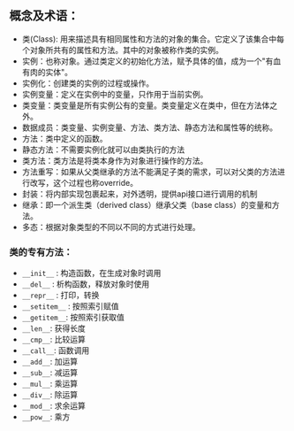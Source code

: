 ## 概念及术语：

* 类(Class): 用来描述具有相同属性和方法的对象的集合。它定义了该集合中每个对象所共有的属性和方法。其中的对象被称作类的实例。
* 实例：也称对象。通过类定义的初始化方法，赋予具体的值，成为一个"有血有肉的实体"。
* 实例化：创建类的实例的过程或操作。
* 实例变量：定义在实例中的变量，只作用于当前实例。
* 类变量：类变量是所有实例公有的变量。类变量定义在类中，但在方法体之外。
* 数据成员：类变量、实例变量、方法、类方法、静态方法和属性等的统称。
* 方法：类中定义的函数。
* 静态方法：不需要实例化就可以由类执行的方法
* 类方法：类方法是将类本身作为对象进行操作的方法。
* 方法重写：如果从父类继承的方法不能满足子类的需求，可以对父类的方法进行改写，这个过程也称override。
* 封装：将内部实现包裹起来，对外透明，提供api接口进行调用的机制
* 继承：即一个派生类（derived class）继承父类（base class）的变量和方法。
* 多态：根据对象类型的不同以不同的方式进行处理。



### 类的专有方法：

* `__init__` : 构造函数，在生成对象时调用
* `__del__` : 析构函数，释放对象时使用
* `__repr__` : 打印，转换
* `__setitem__` : 按照索引赋值
* `__getitem__`: 按照索引获取值
* `__len__`: 获得长度
* `__cmp__`: 比较运算
* `__call__`: 函数调用
* `__add__`: 加运算
* `__sub__`: 减运算
* `__mul__`: 乘运算
* `__div__`: 除运算
* `__mod__`: 求余运算
* `__pow__`: 乘方
